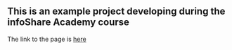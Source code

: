 ## This is an example project developing during the infoShare Academy course

The link to the page is [here](https://icelandico.github.io/)